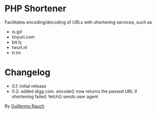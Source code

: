 PHP Shortener
=============

Facilitates encoding/decoding of URLs with shortening services, such as 

* is.gd
* tinyurl.com
* bit.ly
* twurl.nl
* tr.im

Changelog 
=========

- 0.1: initial release
- 0.2: added digg.com. encode() now returns the passed URL if shortening failed. fetch() sends user agent

By [Guillermo Rauch](http://devthought.com)
